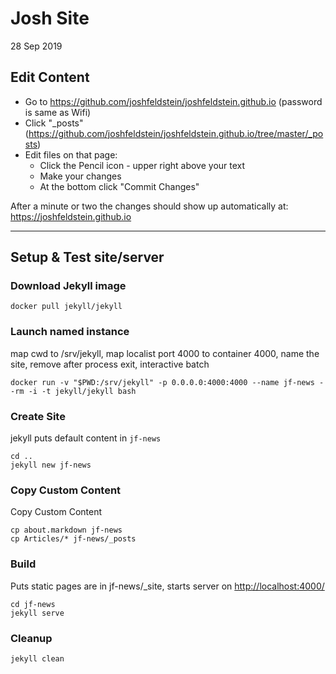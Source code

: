 # Josh Site
28 Sep 2019

## Edit Content

* Go to https://github.com/joshfeldstein/joshfeldstein.github.io (password is same as Wifi)
* Click "_posts" (https://github.com/joshfeldstein/joshfeldstein.github.io/tree/master/_posts)
* Edit files on that page:
    * Click the Pencil icon - upper right above your text
    * Make your changes
    * At the bottom click "Commit Changes"

After a minute or two the changes should show up automatically at: https://joshfeldstein.github.io

----

## Setup & Test site/server

### Download Jekyll image
    docker pull jekyll/jekyll

### Launch named instance
map cwd to /srv/jekyll, map localist port 4000 to container 4000, name the site, remove after process exit, interactive batch

	docker run -v "$PWD:/srv/jekyll" -p 0.0.0.0:4000:4000 --name jf-news --rm -i -t jekyll/jekyll bash

### Create Site
jekyll puts default content in `jf-news`

    cd ..
    jekyll new jf-news

### Copy Custom Content
Copy Custom Content

    cp about.markdown jf-news
    cp Articles/* jf-news/_posts

### Build
Puts static pages are in jf-news/_site, starts server on [http://localhost:4000/](http://localhost:4000)

    cd jf-news
    jekyll serve

### Cleanup

	jekyll clean

